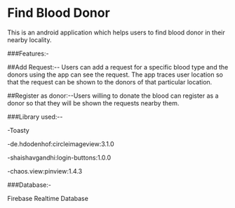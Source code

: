 
# Find Blood Donor

This is an android application which helps users to find blood donor in their nearby locality.

###Features:-

##Add Request:--
Users can add a request for a specific blood type and the donors using the app can see the request.
The app traces user location so that the request can be shown to the donors of that particular location.

##Register as donor:--Users willing to donate the blood can register as a donor so that they will be shown the requests nearby them.

###Library used:--

-Toasty

-de.hdodenhof:circleimageview:3.1.0

-shaishavgandhi:login-buttons:1.0.0

-chaos.view:pinview:1.4.3

###Database:-

Firebase Realtime Database
